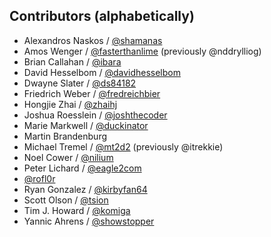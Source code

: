 ## Contributors (alphabetically)

 * Alexandros Naskos / [@shamanas](https://github.com/shamanas)
 * Amos Wenger / [@fasterthanlime](https://github.com/fasterthanlime) (previously @nddrylliog)
 * Brian Callahan / [@ibara](https://github.com/ibara)
 * David Hesselbom / [@davidhesselbom](https://github.com/davidhesselbom)
 * Dwayne Slater / [@ds84182](https://github.com/ds84182)
 * Friedrich Weber / [@fredreichbier](https://github.com/fredreichbier)
 * Hongjie Zhai / [@zhaihj](https://github.com/zhaihj)
 * Joshua Roesslein / [@joshthecoder](https://github.com/joshthecoder)
 * Marie Markwell / [@duckinator](https://github.com/duckinator)
 * Martin Brandenburg
 * Michael Tremel / [@mt2d2](https://github.com/mt2d2) (previously @itrekkie)
 * Noel Cower / [@nilium](https://github.com/nilium)
 * Peter Lichard / [@eagle2com](https://github.com/eagle2com)
 * [@rofl0r](https://github.com/rofl0r)
 * Ryan Gonzalez / [@kirbyfan64](https://github.com/kirbyfan64)
 * Scott Olson / [@tsion](https://github.com/tsion)
 * Tim J. Howard / [@komiga](https://github.com/komiga)
 * Yannic Ahrens / [@showstopper](https://github.com/showstopper)

